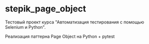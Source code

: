 # stepik_page_object
Тестовый проект курса "Автоматизация тестирования с помощью Selenium и Python".

Реализация паттерна Page Object на Python + pytest

